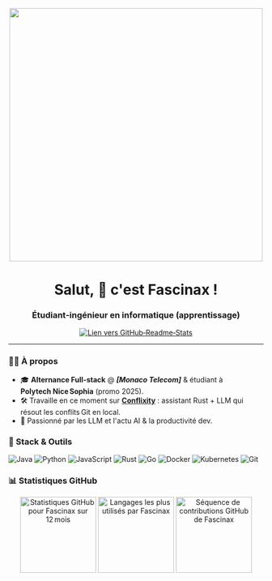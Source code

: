 <!-- GitHub Profile README for Fascinax -->
<!-- Banner personnalisé (remplace l’URL par ton image ou GIF) -->
<p align="center">
  <img src="https://user-images.githubusercontent.com/74038190/212750155-3ceddfbd-19d3-40a3-87af-8d329c8323c4.gif" width="500">
</p>

<h1 align="center">Salut,&nbsp;👋&nbsp;c'est Fascinax !</h1>
<h3 align="center">Étudiant‑ingénieur en informatique (apprentissage)</h3>

<p align="center">
  <!-- GitHub Stats badge toggle link -->
  <a href="https://github.com/anuraghazra/github-readme-stats">
    <img src="https://img.shields.io/badge/GitHub%20Stats-Enabled-success?logo=github" alt="Lien vers GitHub‑Readme‑Stats"/>
  </a>
</p>

---

### 🧑‍💻 À propos
<!-- Start About -->
- 🎓 **Alternance Full-stack** @ **<em>[Monaco Telecom]</em>** & étudiant à **Polytech Nice Sophia** (promo 2025).
- 🛠️ Travaille en ce moment sur **[Conflixity](https://github.com/Fascinax/Conflixity)** : assistant Rust + LLM qui résout les conflits Git en local.
- 🤖 Passionné par les LLM et l'actu AI & la productivité dev.
<!-- End About -->

### 🔧 Stack & Outils

![Java](https://img.shields.io/badge/-Java-007396?style=flat-square&logo=java&logoColor=white)
![Python](https://img.shields.io/badge/-Python-3776AB?style=flat-square&logo=python&logoColor=white)
![JavaScript](https://img.shields.io/badge/-JavaScript-F7DF1E?style=flat-square&logo=javascript&logoColor=black)
![Rust](https://img.shields.io/badge/-Rust-000000?style=flat-square&logo=rust&logoColor=white)
![Go](https://img.shields.io/badge/-Go-00ADD8?style=flat-square&logo=go&logoColor=white)
![Docker](https://img.shields.io/badge/-Docker-2496ED?style=flat-square&logo=docker&logoColor=white)
![Kubernetes](https://img.shields.io/badge/-Kubernetes-326CE5?style=flat-square&logo=kubernetes&logoColor=white)
![Git](https://img.shields.io/badge/-Git-F05032?style=flat-square&logo=git&logoColor=white)


### 📊 Statistiques GitHub
<div align="center">
  <img height="150" src="https://github-readme-stats.vercel.app/api?username=Fascinax&show_icons=true&theme=default&hide_border=true" alt="Statistiques GitHub pour Fascinax sur 12 mois"/>
  <img height="150" src="https://github-readme-stats.vercel.app/api/top-langs/?username=Fascinax&layout=compact&hide_border=true&langs_count=10" alt="Langages les plus utilisés par Fascinax"/>
  <img height="150" src="https://github-readme-streak-stats.herokuapp.com?user=Fascinax&hide_border=true" alt="Séquence de contributions GitHub de Fascinax"/>
</div>


<!--
⚠️ REMARQUE :
Ce dépôt spécial **Fascinax/Fascinax** génère le README de votre profil GitHub.
Personnalisez les champs [Votre Entreprise], [Votre École], etc., liens, couleurs de badges.

💡 Suggestions :
- Ajoutez une bannière ou GIF animé en haut pour plus de personnalité.
- Utilisez GitHub Actions pour mettre à jour automatiquement les stats et les posts de blog.
- Évitez de surcharger la page – testez la performance.
-->
